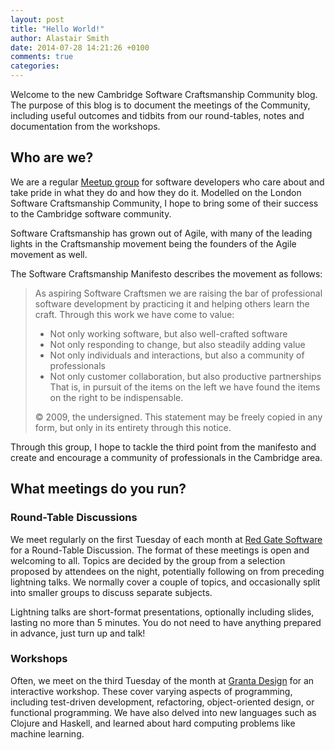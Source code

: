 ```yaml
---
layout: post
title: "Hello World!"
author: Alastair Smith
date: 2014-07-28 14:21:26 +0100
comments: true
categories:
---
```


Welcome to the new Cambridge Software Craftsmanship Community blog. The purpose of this blog is to document the meetings
of the Community, including useful outcomes and tidbits from our round-tables, notes and documentation from the
workshops.

## Who are we?
We are a regular [Meetup group](http://www.meetup.com/Cambridge-Software-Craftsmanship/) for software developers who
care about and take pride in what they do and how they do it.  Modelled on the London Software Craftsmanship Community,
I hope to bring some of their success to the Cambridge software community.

Software Craftsmanship has grown out of Agile, with many of the leading lights in the Craftsmanship movement being the
founders of the Agile movement as well.

The Software Craftsmanship Manifesto describes the movement as follows:

> As aspiring Software Craftsmen we are raising the bar of professional software development by practicing it and
> helping others learn the craft. Through this work we have come to value:
>
> * Not only working software, but also well-crafted software
> * Not only responding to change, but also steadily adding value
> * Not only individuals and interactions, but also a community of professionals
> * Not only customer collaboration, but also productive partnerships
> That is, in pursuit of the items on the left we have found the items on the right to be indispensable.
>
> © 2009, the undersigned.  This statement may be freely copied in any form, but only in its entirety through this
> notice.

Through this group, I hope to tackle the third point from the manifesto and create and encourage a community of
professionals in the Cambridge area.

## What meetings do you run?
### Round-Table Discussions
We meet regularly on the first Tuesday of each month at [Red Gate Software](http://www.red-gate.com/) for a Round-Table
Discussion. The format of these meetings is open and welcoming to all. Topics are decided by the group from a selection
proposed by attendees on the night, potentially following on from preceding lightning talks. We normally cover a couple
of topics, and occasionally split into smaller groups to discuss separate subjects.

Lightning talks are short-format presentations, optionally including slides, lasting no more than 5 minutes. You do not
need to have anything prepared in advance, just turn up and talk!

### Workshops
Often, we meet on the third Tuesday of the month at [Granta Design](http://www.grantadesign.com/) for an interactive
workshop. These cover varying aspects of programming, including test-driven development, refactoring, object-oriented
design, or functional programming. We have also delved into new languages such as Clojure and Haskell, and learned about
hard computing problems like machine learning.